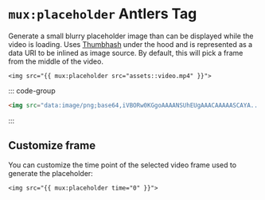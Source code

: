 # `mux:placeholder` <Badge type="info">Antlers Tag</Badge>

Generate a small blurry placeholder image than can be displayed while the video is loading.
Uses [Thumbhash](https://evanw.github.io/thumbhash/) under the hood and is represented as a data
URI to be inlined as image source. By default, this will pick a frame from the middle of the video.

```antlers
<img src="{{ mux:placeholder src="assets::video.mp4" }}">
```

::: code-group

```html [Output]
<img src="data:image/png;base64,iVBORw0KGgoAAAANSUhEUgAAACAAAAASCAYA...">
```

:::

## Customize frame

You can customize the time point of the selected video frame used to generate the placeholder:

```antlers
<img src="{{ mux:placeholder time="0" }}">
```
